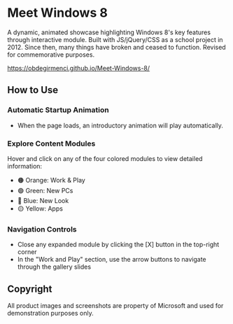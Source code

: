 # Meet Windows 8
A dynamic, animated showcase highlighting Windows 8's key features through interactive module. Built with JS/jQuery/CSS as a school project in 2012. Since then, many things have broken and ceased to function. Revised for commemorative purposes.

https://obdegirmenci.github.io/Meet-Windows-8/

## How to Use
### Automatic Startup Animation
- When the page loads, an introductory animation will play automatically.
### Explore Content Modules
Hover and click on any of the four colored modules to view detailed information:
- 🟠 Orange: Work & Play
- 🟢 Green: New PCs
- 🔵 Blue: New Look
- 🟡 Yellow: Apps

### Navigation Controls
- Close any expanded module by clicking the [X] button in the top-right corner
- In the "Work and Play" section, use the arrow buttons to navigate through the gallery slides

## Copyright
All product images and screenshots are property of Microsoft and used for demonstration purposes only.
